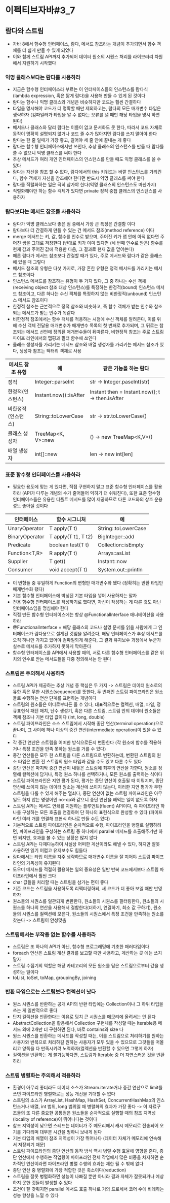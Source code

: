 # 이펙티브자바#3_7
## 람다와 스트림
* 자바 8에서 함수형 인터페이스, 람다, 메서드 참조라는 개념이 추가되면서 함수 객체를 더 쉽게 만들 수 있게 되었다
* 이와 함께 스트림 API까지 추가되어 데이터 원소의 시퀀스 처리를 라이브러리 차원에서 지원하기 시작했다

### 익명 클래스보다는 람다를 사용하라
* 지금은 함수형 인터페이스라 부르는 이 인터페이스들의 인스턴스를 람다식(lambda expression, 혹은 짧게 람다)을 사용해 만들 수 있게 된 것이다
* 람다는 함수나 익명 클래스와 개념은 비슷하지만 코드는 훨씬 간결하다
* 타입을 명시해야 코드가 더 명확할 때만 제외하고는, 람다의 모든 매개변수 타입은 생략하자 (컴파일러가 타입을 알 수 없다는 오류를 낼 때만 해당 타입을 명시 하면 된다)
* 메서드나 클래스와 달리 람다는 이름이 없고 문서화도 못 한다, 따라서 코드 자체로 동작이 명확히 설명되지 않거나 코드 줄 수가 많아지면 람다를 쓰지 말아야 한다
* 람다는 한 줄 일때가 가장 좋고, 길어야 세 줄 안에 끝내는 게 좋다
* 람다는 함수형 인터페이스에서만 쓰인다, 추상 클래스의 인스턴스를 만들 때 람다를 쓸 수 없으니 익명 클래스를 써야 한다
* 추상 메서드가 여러 개인 인터페이스의 인스턴스를 만들 때도 익명 클래스를 쓸 수 있다
* 람다는 자신을 참조 할 수 없다, 람다에서의 this 키워드는 바깥 인스턴스를 가리킨다, 함수 객체가 자신을 참조해야 한다면 반드시 익명 클래스를 써야 한다
* 람다를 직렬화하는 일은 극히 삼가야 한다(익명 클래스의 인스턴스도 마찬가지)
* 직렬화해야만 하는 함수 객체가 있다면 private 정적 중첩 클래스의 인스턴스를 사용하자

### 람다보다는 메서드 참조를 사용하라
* 람다가 익명 클래스보다 좋은 점 중에서 가장 큰 특징은 간결함 이다
* 람다보다 더 간결하게 만들 수 있는 건 메서드 참조(method reference) 이다
* merge 메서드는 키, 값, 함수를 인수로 받으며, 주어진 키가 맵 안에 아직 없다면 주어진 쌍을 그대로 저장한다 (반대로 키가 이미 있다면 (세 번째 인수로 받은) 함수를 현재 값과 주어진 값에 적용한 다음, 그 결과로 현재 값을 덮어쓴다)
* 때론 람다가 메서드 참조보다 간결할 때가 있다, 주로 메서드와 람다가 같은 클래스에 있을 때 그렇다
* 메서드 참조의 유형은 다섯 가지로, 가장 흔한 유형은 정적 메서드를 가리키는 메서드 참조이다
* 인스턴스 메서드를 참조하는 유형이 두 가지 있다, 그 중 하나는 수신 객체(receiving object 참조 대상 인스턴스)를 특정하는 한정적(bound) 인스턴스 메서드 참조이고, 다른 하나는 수신 객체를 특정하지 않는 비한정적(unbound) 인스턴스 메서드 참조이다
* 한정적 참조는 근본적으로 정적 참조와 비슷하고, 즉 함수 객체가 받는 인수와 참조되는 메서드가 받는 인수가 똑같다
* 비한정적 참조에서는 함수 객체를 적용하는 시점에 수신 객체를 알려준다, 이를 위해 수신 객체 전달용 매개변수가 매개변수 목록의 첫 번째로 추가되며, 그 뒤로는 참조되는 메서드 선언에 정의된 매개변수들이 뒤따른다, 비한정적 참조는 주로 스트림 파이프 라인에서의 맵핑과 필터 함수에 쓰인다
* 클래스 생성자를 가리키는 메서드 참조와 배열 생성자를 가리키는 메서드 참조가 있다, 생성자 참조는 팩터리 객체로 사용

| 메서드 참조 유형 | 예  | 같은 기능을 하는 람다 |
|--|--|--|
| 정적| Integer::parseInt | str -> Integer.paseInt(str) |
| 한정적(인스턴스) | Instant.now()::isAfter | Instant then = Instant.now(); t -> then.isAfter |
| 비한정적(인스턴스) | String::toLowerCase | str -> str.toLowerCase() |
| 클래스 생성자 | TreeMap<K, V>::new | () -> new TreeMap<K,V>() |
| 배열 생성자 | int[]::new | len -> new int[len] |

### 표준 함수형 인터페이스를 사용하라
* 필요한 용도에 맞는 게 있다면, 직접 구현하지 말고 표준 함수형 인터페이스를 활용하라 (API가 다루는 개념의 수가 줄어들어 익히기 더 쉬워진다), 또한 표준 함수형 인터페이스들은 유용한 디폴트 메서드를 많이 제공하므로 다른 코드와의 상호 운용성도 좋아질 것이다

| 인터페이스 | 함수 시그니처 | 예 |
|--|--|--|
| UnaryOperator<T> | T apply(T t) | String::toLowerCase |
| BinaryOperator<T> | T apply(T t1, T t2) | BigInteger::add |
| Predicate<T> | boolean test(T t) | Collection::isEmpty |
| Function<T,R> | R apply(T t) | Arrays::asList |
| Supplier<T> | T get() | Instant::now |
| Consumer<T> | void accept(T t) | System.out::println |

* 이 변형들 중 유일하게 Function의 변형만 매개변수화 됐다 (정확히는 반환 타입만 매개변수화 됐다)
* 기본 함수형 인터페이스에 박싱된 기본 타입을 넣어 사용하지는 말자
* 전용 함수형 인터페이스를 작성하기로 했다면, 자신이 작성하는 게 다른 것도 아닌 인터페이스임을 명심해야 한다
* 직접 만든 함수형 인터페이스에는 항상 @FunctionalInterface 애너테이션을 사용하라
* @FunctionalInterface = 해당 클래스의 코드나 설명 문서를 읽을 사람에게 그 인터페이스가 람다용으로 설계된 것임을 알려준다, 해당 인터페이스가 추상 메서드를 오직 하나만 가지고 있어야 컴파일되게 해준다, 그 결과 유지보수 과정에서 누군가 실수로 메서드를 추가하지 못하게 막아준다
* 함수형 인터페이스를 API에서 사용할 때의, 서로 다른 함수형 인터페이스를 같은 위치의 인수로 받는 메서드들을 다중 정의해서는 안 된다

### 스트림은 주의해서 사용하라
* 스트림 API가 제공하는 추상 개념 중 핵심은 두 가지 -> 스트림은 데이터 원소로의 유한 혹은 무한 시퀀스(sequence)를 뜻한다, 두 번째인 스트림 파이프라인은 원소들로 수행하는 연산 단계를 표현하는 개념이다
* 스트림의 원소들은 어디로부터든 올 수 있다, 대표적으로는 컬렉션, 배열, 파일, 정규표현식 패턴 매치, 난수 생성기, 혹은 다른 스트림, 스트림 안의 데이터 원소들은 객체 참조나 기본 타입 값이다 (int, long, double)
* 스트림 파이프라인은 소스 스트림에서 시작해 종단 연산(terminal operation)으로 끝나며, 그 사이에 하나 이상의 중간 연산(intermediate operation)이 있을 수 있다
* 각 중간 연산은 스트림을 어떠한 방식으로든지 변환한다 (각 원소에 함수를 적용하거나 특정 조건을 만족 못하는 원소를 거를 수 있다)
* 중간 연산들은 모두 한 스트림을 다른 스트림으로 변환하는데, 변환된 스트림의 원소 타입은 변환 전 스트림의 원소 타입과 같을 수도 있고 다른 수도 있다
* 종단 연산은 마지막 중간 연산이 내놓은 스트림에 최후의 연산을 가한다, 원소를 정렬해 컬렉션에 담거나, 특정 원소 하나를 선택하거나, 모든 원소를 출력하는 식이다
* 스트림 파이프라인은 지연 평가 된다, 평가는 종단 연산이 호출될 때 이뤄지며, 종단 연산에 쓰이지 않는 데이터 원소는 계산에 쓰이지 않는다, 이러한 지연 평가가 무한 스트림을 다룰 수 있게 해주는 열쇠다, 종단 연산이 없는 스트림 파이프라인은 아무 일도 하지 않는 명령어인 no-op와 같으니 종단 연산을 빼먹는 일이 없도록 하자
* 스트림 API는 메서드 연쇄를 지원하는 플루언트(fluent)  API이다, 즉 파이프라인 하나를 구성하는 모든 호출을 연결하여 단 하나의 표현식으로 완성할 수 있다 (파이프라인 여러 개를 연결해 표현식 하나로 만들 수도 있다)
* 기본적으로 스트림 파이프라인은 순차적으로 수행, 파이프라인을 병렬로 실행하려면, 파이프라인을 구성하는 스트림 중 하나에서 parallel 메서드를 호출해주기만 하면 되지만, 효과를 볼 수 있는 상황은 많지 않다
* 스트림 API는 다재다능하여 사실상 어떠한 계산이라도 해낼 수 있다, 하지만 잘못 사용하면 읽기 어렵고 유지보수도 힘들다
* 람다에서는 타입 이름을 자주 생략하므로 매개변수 이름을 잘 지어야 스트림 파이프라인의 가독성이 유지된다
* 도우미 메서드를 적절히 활용하는 일의 중요성은 일반 반복 코드에서보다 스트림 파이프라인에서 훨씬 크다
* char 값들을 처리할 때는 스트림을 삼가는 편이 좋다
* 기존 코드는 스트림을 사용하도록 리팩터링하되, 새 코드가 더 좋아 보일 때만 반영하자
* 원소들의 시퀀스를 일관되게 변환한다, 원소들의 시퀀스를 필터링한다, 원소들의 시퀀스를 하나의 연산을 사용해서 결합한다(더하기, 연결하기, 최소 값 구하기), 원소들의 시퀀스를 컬렉션에 모은다, 원소들의 시퀀스에서 특정 조건을 만족하는 원소를 찾는다 -> 스트림이 안성맞춤

### 스트림에서는 부작용 없는 함수를 사용하라
* 스트림은 또 하나의 API가 아닌, 함수형 프로그래밍에 기초한 패러다임이다
* foreach 연산은 스트림 계산 결과를 보고할 때만 사용하고, 계산하는 곳 에는 쓰지 말자
* 스트림 수집기의 역할은 해당 카테고리의 모든 원소를 담은 스트림으로부터 값을 생성하는 일이다
* toList, toSet, toMap, groupingBy, joining 

### 반환 타입으로는 스트림보다 컬렉션이 낫다
* 원소 시퀀스를 반환하는 공개 API의 반환 타입에는 Collection이나 그 하위 타입을 쓰는 게 일반적으로 좋다
* 단지 컬렉션을 반환한다는 이유로 덩치 큰 시퀀스를 메모리에 올려서는 안 된다
* AbstractCollection을 활용해서 Collection 구현체를 작성할 때는 Iterable용 메서드 외에 2개만 더 구현하면 된다, 바로 contains와 size 다
* 원소 시퀀스를 반환하는 메서드를 작성할 때는, 이를 스트림으로 처리하기를 원하는 사용자와 반복으로 처리하길 원하는 사용자가 모두 있을 수 있으므로 그것들을 떠올리고 양쪽을 다 만족시키려 노력하자(컬렉션을 반환할 수 있으면 그렇게 하자)
* 컬렉션을 반환하는 게 불가능하다면, 스트림과 Iterable 중 더 자연스러운 것을 반환하라

### 스트림 병렬화는 주의해서 적용하라
* 환경이 아무리 좋더라도 데이터 소스가 Stream.iterate거나 중간 연산으로 limit를 쓰면 파이프라인 병렬화로는 성능 개선을 기대할 수 없다
* 스트림의 소스가 ArrayList, HashMap, HashSet, ConcurrentHashMap의 인스턴스거나 배열, int 범위, long 범위일 때 병렬화의 효과가 가장 좋다 -> 이 자료구조들의 또 다른 중요한 공통점은 원소들을 순차적으로 실행할 때의 참조 지역성(locality of reference)이 뛰어나다는 것이다
* 참조 지역성이 낮으면 스레드는 데이터가 주 메모리에서 캐시 메모리로 전송되어 오기를 기다리며 대부분 시간을 멍하니 보내게 된다
* 기본 타입의 배열이 참조 지역성이 가장 뛰어나다 (데이터 자체가 메모리에 연속해서 저장되기 때문)
* 스트림 파이프라인의 종단 연산의 동작 방식 역시 병렬 수행 효율에 영향을 준다, 종단 연산에서 수행하는 작업량이 파이프라인 전체 작업에서 많은 비중을 차지하면 순차적인 연산이라면 파이프라인 병렬 수행의 효과는 제한 될 수 밖에 없다
* 종단 연산 중 병렬화에 가장 적합한 것은 축소이다(reduction)
* 스트림을 잘못 병렬화하면 성능이 나빠질 뿐만 아니라 결과 자체가 잘못되거나 예상하지 못한 것들이 발생할 수 있다
* 조건이 잘 갖춰지면 parallel 메서드 호출 하나로 거의 프로세서 코어 수에 비례하는 성능 향상을 느낄 수 있다